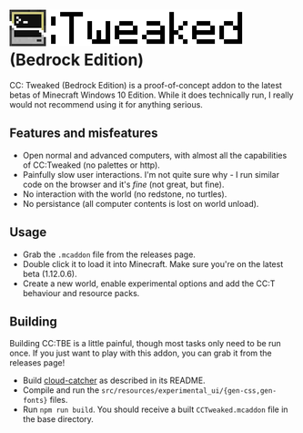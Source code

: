 # ![CC: Tweaked](logo.png) (Bedrock Edition)

CC: Tweaked (Bedrock Edition) is a proof-of-concept addon to the latest betas
of Minecraft Windows 10 Edition. While it does technically run, I really would
not recommend using it for anything serious.

## Features and misfeatures
 - Open normal and advanced computers, with almost all the capabilities of
   CC:Tweaked (no palettes or http).
 - Painfully slow user interactions. I'm not quite sure why - I run similar code
   on the browser and it's _fine_ (not great, but fine).
 - No interaction with the world (no redstone, no turtles).
 - No persistance (all computer contents is lost on world unload).

## Usage
 - Grab the `.mcaddon` file from the releases page.
 - Double click it to load it into Minecraft. Make sure you're on the latest 
   beta (1.12.0.6).
 - Create a new world, enable experimental options and add the CC:T behaviour and
   resource packs.

## Building
Building CC:TBE is a little painful, though most tasks only need to be run once.
If you just want to play with this addon, you can grab it from the releases
page!

 - Build [cloud-catcher](https://github.com/SquidDev-CC/cloud-catcher) as
   described in its README.
 - Compile and run the `src/resources/experimental_ui/{gen-css,gen-fonts}`
   files.
 - Run `npm run build`. You should receive a built `CCTweaked.mcaddon` file in
   the base directory.
